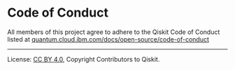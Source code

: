 <!-- Copyright Contributors to the Qiskit project. -->

# Code of Conduct

All members of this project agree to adhere to the Qiskit Code of Conduct listed at [quantum.cloud.ibm.com/docs/open-source/code-of-conduct](https://quantum.cloud.ibm.com/docs/open-source/code-of-conduct)

---

License: [CC BY 4.0](https://creativecommons.org/licenses/by/4.0/),
Copyright Contributors to Qiskit.
